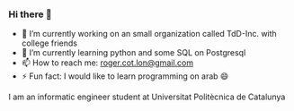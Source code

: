### Hi there 👋

- 🔭 I’m currently working on an small organization called TdD-Inc. with college friends
- 🌱 I’m currently learning python and some SQL on Postgresql
- 📫 How to reach me: roger.cot.lon@gmail.com
- ⚡ Fun fact: I would like to learn programming on arab 😄

I am an informatic engineer student at Universitat Politècnica de Catalunya 
